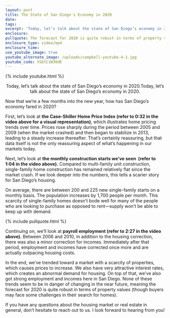 ```yaml
---
layout: post
title: The State of San Diego's Economy in 2020
date:
tags:
excerpt: 'Today, let’s talk about the state of San Diego’s economy in 2020.'
enclosure:
pullquote: The forecast for 2020 is quite robust in terms of property values.
enclosure_type: video/mp4
enclosure_time:
use_youtube_image: true
youtube_alternate_image: /uploads/campbell-youtube-4-1.jpg
youtube_code: VSbtC1W30dE
---
```


{% include youtube.html %}<center>Today, let’s talk about the state of San Diego’s economy in 2020.Today, let’s talk about the state of San Diego’s economy in 2020.</center>

Now that we’re a few months into the new year, how has San Diego’s economy fared in 2020?

First, let’s look at **the Case-Shiller Home Price Index (refer to 0:32 in the video above for a visual representation)**, which illustrates home pricing trends over time. Prices rose sharply during the period between 2005 and 2009 (when the market crashed) and then began to stabilize in 2013, leading to a steady increase thereafter. That’s certainly reassuring, but that data itself is not the only reassuring aspect of what’s happening in our markets today.

Next, let’s look at **the monthly construction starts we’ve seen&nbsp; (refer to 1:04 in the video above).** Compared to multi-family unit construction, single-family home construction has remained relatively flat since the market crash. If we look deeper into the numbers, this tells a scarier story for San Diego’s housing.

On average, there are between 200 and 225 new single-family starts on a monthly basis. The population increases by 1,700 people per month. This scarcity of single-family homes doesn’t bode well for many of the people who are looking to purchase as opposed to rent—supply won’t be able to keep up with demand.

{% include pullquote.html %}

Continuing on, we’ll look at **payroll employment (refer to 2:27 in the video above).** Between 2006 and 2010, in addition to the housing correction, there was also a minor correction for incomes. Immediately after that period, employment and incomes have corrected once more and are actually outpacing housing costs.

In the end, we’ve trended toward a market with a scarcity of properties, which causes prices to increase. We also have very attractive interest rates, which creates an abnormal demand for housing. On top of that, we’ve also got strong employment and incomes here in San Diego. None of these trends seem to be in danger of changing in the near future, meaning the forecast for 2020 is quite robust in terms of property values (though buyers may face some challenges in their search for homes).

If you have any questions about the housing market or real estate in general, don’t hesitate to reach out to us. I look forward to hearing from you\!